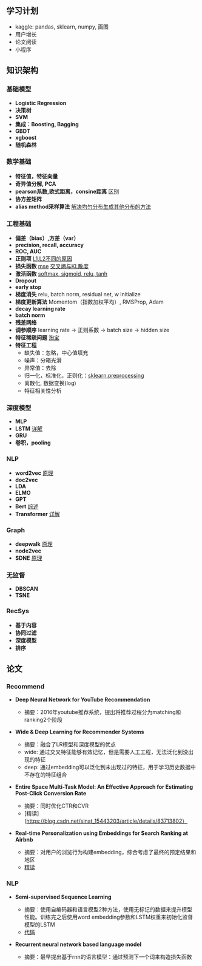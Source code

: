 
## 学习计划
- kaggle: pandas, sklearn, numpy, 画图
- 用户增长
- 论文阅读
- 小程序

## 知识架构
### 基础模型
- **Logistic Regression**
- **决策树**
- **SVM**
- **集成：Boosting, Bagging**
- **GBDT**
- **xgboost**
- **随机森林**

### 数学基础
- **特征值，特征向量**
- **奇异值分解, PCA**
- **pearson系数,欧式距离，consine距离** [区别](https://www.zhihu.com/question/19734616)
- **协方差矩阵**
- **alias method采样算法** [解决均匀分布生成其他分布的方法](https://blog.csdn.net/qq_33765907/article/details/79182355)

### 工程基础
- **偏差（bias）,方差（var）**
- **precision, recall, accuracy**
- **ROC, AUC**
- **正则项** [L1,L2不同的原因](https://www.zhihu.com/question/26485586/answer/616029832)
- **损失函数** [mse](https://www.jiqizhixin.com/articles/091202) [交叉熵与KL散度](https://blog.csdn.net/b1055077005/article/details/100152102)
- **激活函数** [softmax, sigmoid, relu, tanh](https://blog.csdn.net/weixin_42057852/article/details/84644348)
- **Dropout**
- **early stop**
- **梯度消失** relu, batch norm, residual net, w initialize
- **梯度更新算法** Momentom（指数加权平均）, RMSProp, Adam
- **decay learning rate**
- **batch norm**
- **残差网络**
- **调参顺序** learning rate -> 正则系数 -> batch size -> hidden size 
- **特征稀疏问题** [淘宝](https://blog.csdn.net/s1162276945/article/details/81951873)
- **特征工程**
    - 缺失值：忽略，中心值填充
    - 噪声：分箱光滑
    - 异常值：去除
    - 归一化，标准化，正则化：[sklearn.preprocessing](https://scikit-learn.org/stable/modules/preprocessing.html)
    - 离散化, 数据变换(log)
    - 特征相关性分析

### 深度模型
- **MLP**
- **LSTM** [详解](https://www.jianshu.com/p/95d5c461924c)
- **GRU**
- **卷积，pooling**


### NLP
- **word2vec** [原理](https://zhuanlan.zhihu.com/p/26306795)
- **doc2vec**
- **LDA**
- **ELMO**
- **GPT**
- **Bert** [综述](https://zhuanlan.zhihu.com/p/49271699)
- **Transformer** [详解](https://medium.com/%E7%A8%8B%E5%BC%8F%E5%B7%A5%E4%BD%9C%E7%B4%A1/autoencoder-%E4%B8%89-self-attention-transformer-c37f719d222)

### Graph
- **deepwalk**  [原理](https://zhuanlan.zhihu.com/p/56380812)
- **node2vec**
- **SDNE** [原理](https://zhuanlan.zhihu.com/p/56637181)

### 无监督
- **DBSCAN**
- **TSNE**

### RecSys
- **基于内容**
- **协同过滤**
- **深度模型**
- **排序**

## 论文
### Recommend
- **Deep Neural Network for YouTube Recommendation**
    - 摘要：2016年youtube推荐系统，提出将推荐过程分为matching和ranking2个阶段

- **Wide & Deep Learning for Recommender Systems**
    - 摘要：融合了LR模型和深度模型的优点
    - wide: 通过交叉特征能够有效记忆，但是需要人工工程，无法泛化到没出现的特征
    - deep: 通过embedding可以泛化到未出现过的特征，用于学习历史数据中不存在的特征组合

- **Entire Space Multi-Task Model: An Effective Approach for Estimating Post-Click Conversion Rate**
    - 摘要：同时优化CTR和CVR
    - [精读](https://blog.csdn.net/sinat_15443203/article/details/83713802）

- **Real-time Personalization using Embeddings for Search Ranking at Airbnb**
    - 摘要：对用户的浏览行为构建embedding，综合考虑了最终的预定结果和地区
    - [精读](https://blog.csdn.net/like_red/article/details/88389918)

### NLP
- **Semi-supervised Sequence Learning**
    - 摘要：使用自编码器和语言模型2种方法，使用无标记的数据来提升模型性能。训练完之后使用word embedding参数和LSTM权重来初始化监督模型的LSTM
    - [代码](https://github.com/dongjun-Lee/transfer-learning-text-tf)

- **Recurrent neural network based language model**
    - 摘要：最早提出基于rnn的语言模型：通过预测下一个词来构造损失函数
